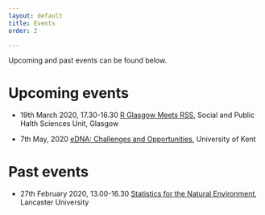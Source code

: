 ```yaml
---
layout: default
title: Events
order: 2 

---
```



Upcoming and past events can be found below.

# Upcoming events

* 19th March 2020, 17.30-16.30
[R Glasgow Meets RSS](https://www.meetup.com/RGlasgow/), Social and Public Halth Sciences Unit, Glasgow

* 7th May, 2020 
[eDNA: Challenges and Opportunities](https://blogs.kent.ac.uk/seak/2020/01/31/edna-challenges-and-opportunities-rss-meeting-on-the-7th-of-may-2020/), University of Kent

# Past events

* 27th February 2020, 13.00-16.30
[Statistics for the Natural Environment](https://www.statslife.org.uk/events/eventdetail/1562/14/statistics-for-the-natural-environment), Lancaster University
